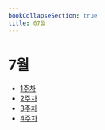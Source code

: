```yaml
---
bookCollapseSection: true
title: 07월
---
```

# 7월

- [1주차](Coding%20Test/23.07/1주차)
- [2주차](Coding%20Test/23.07/2주차)
- [3주차](Coding%20Test/23.07/3주차)
- [4주차](Coding%20Test/23.07/4주차)